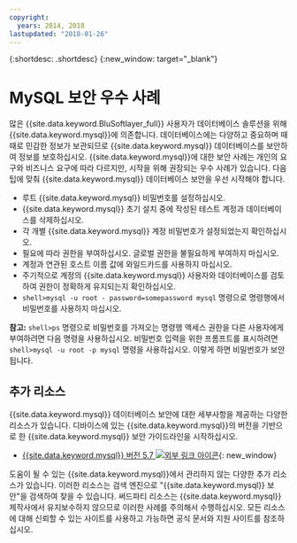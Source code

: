 ```yaml
---
copyright:
  years: 2014, 2018
lastupdated: "2018-01-26"
---
```


{:shortdesc: .shortdesc}
{:new_window: target="_blank"}

# MySQL 보안 우수 사례

많은 {{site.data.keyword.BluSoftlayer_full}} 사용자가 데이터베이스 솔루션을 위해 {{site.data.keyword.mysql}}에 의존합니다. 데이터베이스에는 다양하고 중요하며 때때로 민감한 정보가 보관되므로 {{site.data.keyword.mysql}} 데이터베이스를 보안하여 정보를 보호하십시오. {{site.data.keyword.mysql}}에 대한 보안 사례는 개인의 요구와 비즈니스 요구에 따라 다르지만, 시작을 위해 권장되는 우수 사례가 있습니다. 다음 팁에 맞춰 {{site.data.keyword.mysql}} 데이터베이스 보안을 우선 시작해야 합니다.

* 루트 {{site.data.keyword.mysql}} 비밀번호를 설정하십시오.
* {{site.data.keyword.mysql}} 초기 설치 중에 작성된 테스트 계정과 데이터베이스를 삭제하십시오.
* 각 개별 {{site.data.keyword.mysql}} 계정 비밀번호가 설정되었는지 확인하십시오.
* 필요에 따라 권한을 부여하십시오. 글로벌 권한을 불필요하게 부여하지 마십시오.
* 계정과 연관된 호스트 이름 값에 와일드카드를 사용하지 마십시오.
* 주기적으로 계정의 {{site.data.keyword.mysql}} 사용자와 데이터베이스를 검토하여 권한이 정확하게 유지되는지 확인하십시오.
* `shell>mysql -u root - password=somepassword mysql` 명령으로 명령행에서 비밀번호를 사용하지 마십시오.

**참고:** `shell>ps` 명령으로 비밀번호를 가져오는 명령행 액세스 권한을 다른 사용자에게 부여하려면 다음 명령을 사용하십시오. 비밀번호 입력을 위한 프롬프트를 표시하려면 `shell>mysql -u root -p mysql` 명령을 사용하십시오. 이렇게 하면 비밀번호가 보안됩니다.

## 추가 리소스

{{site.data.keyword.mysql}} 데이터베이스 보안에 대한 세부사항을 제공하는 다양한 리소스가 있습니다. 디바이스에 있는 {{site.data.keyword.mysql}}의 버전을 기반으로 한 {{site.data.keyword.mysql}} 보안 가이드라인을 시작하십시오.

* [{{site.data.keyword.mysql}} 버전 5.7 ![외부 링크 아이콘](../../icons/launch-glyph.svg "외부 링크 아이콘")](http://dev.mysql.com/doc/refman/5.7/en/security.html){: new_window}

도움이 될 수 있는 {{site.data.keyword.mysql}}에서 관리하지 않는 다양한 추가 리소스가 있습니다. 이러한 리소스는 검색 엔진으로 "{{site.data.keyword.mysql}} 보안"을 검색하여 찾을 수 있습니다. 써드파티 리소스는 {{site.data.keyword.mysql}} 제작사에서 유지보수하지 않으므로 이러한 사례를 주의해서 수행하십시오. 모든 리소스에 대해 신뢰할 수 있는 사이트를 사용하고 가능하면 공식 문서와 지원 사이트를 참조하십시오.
